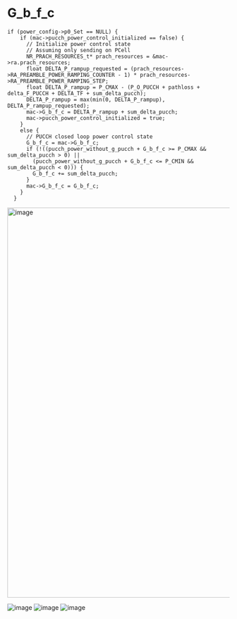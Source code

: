 # G_b_f_c
```
if (power_config->p0_Set == NULL) {
    if (mac->pucch_power_control_initialized == false) {
      // Initialize power control state
      // Assuming only sending on PCell
      NR_PRACH_RESOURCES_t* prach_resources = &mac->ra.prach_resources;
      float DELTA_P_rampup_requested = (prach_resources->RA_PREAMBLE_POWER_RAMPING_COUNTER - 1) * prach_resources->RA_PREAMBLE_POWER_RAMPING_STEP;
      float DELTA_P_rampup = P_CMAX - (P_O_PUCCH + pathloss + delta_F_PUCCH + DELTA_TF + sum_delta_pucch);
      DELTA_P_rampup = max(min(0, DELTA_P_rampup), DELTA_P_rampup_requested);
      mac->G_b_f_c = DELTA_P_rampup + sum_delta_pucch;
      mac->pucch_power_control_initialized = true;
    }
    else {
      // PUCCH closed loop power control state
      G_b_f_c = mac->G_b_f_c;
      if (!((pucch_power_without_g_pucch + G_b_f_c >= P_CMAX && sum_delta_pucch > 0) ||
        (pucch_power_without_g_pucch + G_b_f_c <= P_CMIN && sum_delta_pucch < 0))) {
        G_b_f_c += sum_delta_pucch;
      }
      mac->G_b_f_c = G_b_f_c;
    }
  }
```

<img width="885" alt="image" src="https://github.com/user-attachments/assets/333e68df-f7e9-4988-95d6-3d52200ab919">

![image](https://github.com/user-attachments/assets/77477007-0712-4cf6-a5d1-ca9b481a204b)
![image](https://github.com/user-attachments/assets/cec15586-6bf4-4fdf-acec-f85c3a3b9b22)
![image](https://github.com/user-attachments/assets/d724e4c9-564f-4ece-9c7f-c55f9de99db2)


